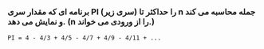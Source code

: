 ### برنامه ای که مقدار سری PI (سری زیر) را حداکثر تا n جمله محاسبه می کند و نمایش می دهد. (n را از ورودی می خواند.)

```
PI = 4 - 4/3 + 4/5 - 4/7 + 4/9 - 4/11 + ...
```